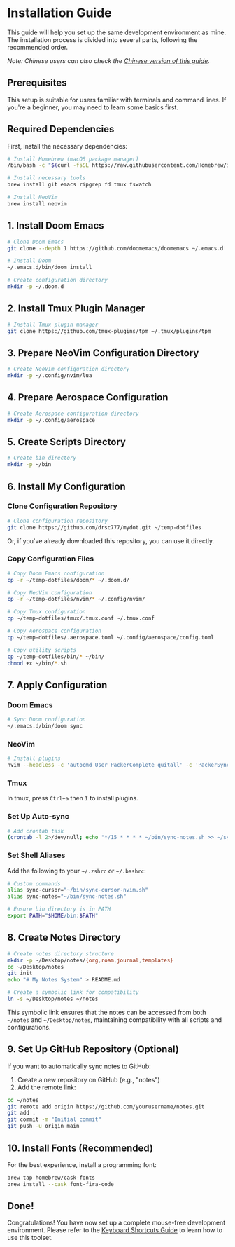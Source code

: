 # Installation Guide

This guide will help you set up the same development environment as mine. The installation process is divided into several parts, following the recommended order.

*Note: Chinese users can also check the [Chinese version of this guide](setup-guide.zh.md).*

## Prerequisites

This setup is suitable for users familiar with terminals and command lines. If you're a beginner, you may need to learn some basics first.

## Required Dependencies

First, install the necessary dependencies:

```bash
# Install Homebrew (macOS package manager)
/bin/bash -c "$(curl -fsSL https://raw.githubusercontent.com/Homebrew/install/HEAD/install.sh)"

# Install necessary tools
brew install git emacs ripgrep fd tmux fswatch

# Install NeoVim
brew install neovim
```

## 1. Install Doom Emacs

```bash
# Clone Doom Emacs
git clone --depth 1 https://github.com/doomemacs/doomemacs ~/.emacs.d

# Install Doom
~/.emacs.d/bin/doom install

# Create configuration directory
mkdir -p ~/.doom.d
```

## 2. Install Tmux Plugin Manager

```bash
# Install Tmux plugin manager
git clone https://github.com/tmux-plugins/tpm ~/.tmux/plugins/tpm
```

## 3. Prepare NeoVim Configuration Directory

```bash
# Create NeoVim configuration directory
mkdir -p ~/.config/nvim/lua
```

## 4. Prepare Aerospace Configuration

```bash
# Create Aerospace configuration directory
mkdir -p ~/.config/aerospace
```

## 5. Create Scripts Directory

```bash
# Create bin directory
mkdir -p ~/bin
```

## 6. Install My Configuration

### Clone Configuration Repository

```bash
# Clone configuration repository
git clone https://github.com/drsc777/mydot.git ~/temp-dotfiles
```

Or, if you've already downloaded this repository, you can use it directly.

### Copy Configuration Files

```bash
# Copy Doom Emacs configuration
cp -r ~/temp-dotfiles/doom/* ~/.doom.d/

# Copy NeoVim configuration
cp -r ~/temp-dotfiles/nvim/* ~/.config/nvim/

# Copy Tmux configuration
cp ~/temp-dotfiles/tmux/.tmux.conf ~/.tmux.conf

# Copy Aerospace configuration
cp ~/temp-dotfiles/.aerospace.toml ~/.config/aerospace/config.toml

# Copy utility scripts
cp ~/temp-dotfiles/bin/* ~/bin/
chmod +x ~/bin/*.sh
```

## 7. Apply Configuration

### Doom Emacs

```bash
# Sync Doom configuration
~/.emacs.d/bin/doom sync
```

### NeoVim

```bash
# Install plugins
nvim --headless -c 'autocmd User PackerComplete quitall' -c 'PackerSync'
```

### Tmux

In tmux, press `Ctrl+a` then `I` to install plugins.

### Set Up Auto-sync

```bash
# Add crontab task
(crontab -l 2>/dev/null; echo "*/15 * * * * ~/bin/sync-notes.sh >> ~/sync-notes.log 2>&1") | crontab -
```

### Set Shell Aliases

Add the following to your `~/.zshrc` or `~/.bashrc`:

```bash
# Custom commands
alias sync-cursor="~/bin/sync-cursor-nvim.sh"
alias sync-notes="~/bin/sync-notes.sh"

# Ensure bin directory is in PATH
export PATH="$HOME/bin:$PATH"
```

## 8. Create Notes Directory

```bash
# Create notes directory structure
mkdir -p ~/Desktop/notes/{org,roam,journal,templates}
cd ~/Desktop/notes
git init
echo "# My Notes System" > README.md

# Create a symbolic link for compatibility
ln -s ~/Desktop/notes ~/notes
```

This symbolic link ensures that the notes can be accessed from both `~/notes` and `~/Desktop/notes`, maintaining compatibility with all scripts and configurations.

## 9. Set Up GitHub Repository (Optional)

If you want to automatically sync notes to GitHub:

1. Create a new repository on GitHub (e.g., "notes")
2. Add the remote link:

```bash
cd ~/notes
git remote add origin https://github.com/yourusername/notes.git
git add .
git commit -m "Initial commit"
git push -u origin main
```

## 10. Install Fonts (Recommended)

For the best experience, install a programming font:

```bash
brew tap homebrew/cask-fonts
brew install --cask font-fira-code
```

## Done!

Congratulations! You have now set up a complete mouse-free development environment. Please refer to the [Keyboard Shortcuts Guide](keyboard-shortcuts.md) to learn how to use this toolset. 
